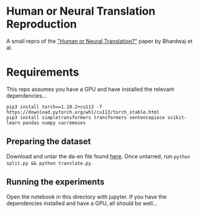 # Human or Neural Translation Reproduction
A small repro of the ["Human or Neural Translation?"](https://aclanthology.org/2020.coling-main.576/) paper by Bhardwaj et al.

# Requirements

This repo assumes you have a GPU and have installed the relevant dependencies...

```
pip3 install torch==1.10.2+cu113 -f https://download.pytorch.org/whl/cu113/torch_stable.html
pip3 install simpletransformers transformers sentencepiece scikit-learn pandas numpy sacremoses
```

## Preparing the dataset

Download and untar the da-en file found [here](https://www.statmt.org/europarl/). Once untarred, run `python split.py && python translate.py`.

## Running the experiments

Open the notebook in this directory with jupyter. If you have the dependencies installed and have a GPU, all should be well...
